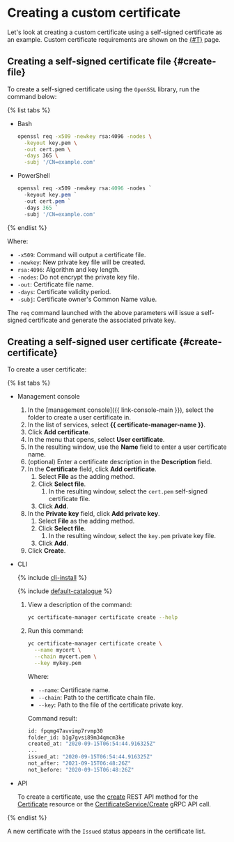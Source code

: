 # Creating a custom certificate

Let's look at creating a custom certificate using a self-signed certificate as an example. Custom certificate requirements are shown on the [{#T}](../../concepts/imported-certificate.md) page.

## Creating a self-signed certificate file {#create-file}

To create a self-signed certificate using the `OpenSSL` library, run the command below:

{% list tabs %}

- Bash

   ```bash
   openssl req -x509 -newkey rsa:4096 -nodes \
     -keyout key.pem \
     -out cert.pem \
     -days 365 \
     -subj '/CN=example.com'
   ```

- PowerShell

   ```PowerShell
   openssl req -x509 -newkey rsa:4096 -nodes `
     -keyout key.pem `
     -out cert.pem `
     -days 365 `
     -subj '/CN=example.com'
   ```

{% endlist %}

Where:
* `-x509`: Command will output a certificate file.
* `-newkey`: New private key file will be created.
* `rsa:4096`: Algorithm and key length.
* `-nodes`: Do not encrypt the private key file.
* `-out`: Certificate file name.
* `-days`: Certificate validity period.
* `-subj`: Certificate owner's Common Name value.

The `req` command launched with the above parameters will issue a self-signed certificate and generate the associated private key.

## Creating a self-signed user certificate {#create-certificate}

To create a user certificate:

{% list tabs %}

- Management console

   1. In the [management console]({{ link-console-main }}), select the folder to create a user certificate in.
   1. In the list of services, select **{{ certificate-manager-name }}**.
   1. Click **Add certificate**.
   1. In the menu that opens, select **User certificate**.
   1. In the resulting window, use the **Name** field to enter a user certificate name.
   1. (optional) Enter a certificate description in the **Description** field.
   1. In the **Certificate** field, click **Add certificate**.
      1. Select **File** as the adding method.
      1. Click **Select file**.
         1. In the resulting window, select the `cert.pem` self-signed certificate file.
      1. Click **Add**.
   1. In the **Private key** field, click **Add private key**.
      1. Select **File** as the adding method.
      1. Click **Select file**.
         1. In the resulting window, select the `key.pem` private key file.
      1. Click **Add**.
   1. Click **Create**.

- CLI

   {% include [cli-install](../../../_includes/cli-install.md) %}

   {% include [default-catalogue](../../../_includes/default-catalogue.md) %}

   1. View a description of the command:

      ```bash
      yc certificate-manager certificate create --help
      ```

   1. Run this command:

      ```bash
      yc certificate-manager certificate create \
        --name mycert \
        --chain mycert.pem \
        --key mykey.pem
      ```

      Where:
      * `--name`: Certificate name.
      * `--chain`: Path to the certificate chain file.
      * `--key`: Path to the file of the certificate private key.

      Command result:

      ```bash
      id: fpqmg47avvimp7rvmp30
      folder_id: b1g7gvsi89m34qmcm3ke
      created_at: "2020-09-15T06:54:44.916325Z"
      ...
      issued_at: "2020-09-15T06:54:44.916325Z"
      not_after: "2021-09-15T06:48:26Z"
      not_before: "2020-09-15T06:48:26Z"
      ```

- API

   To create a certificate, use the [create](../../api-ref/Certificate/create.md) REST API method for the [Certificate](../../api-ref/Certificate/) resource or the [CertificateService/Create](../../api-ref/grpc/certificate_service.md#Create) gRPC API call.

{% endlist %}

A new certificate with the `Issued` status appears in the certificate list.